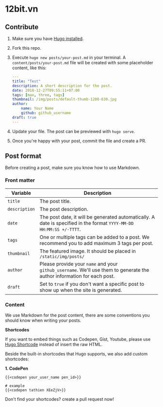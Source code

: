 # 12bit.vn

## Contribute

1. Make sure you have [Hugo installed](https://gohugo.io/getting-started/installing/).
2. Fork this repo.
3. Execute `hugo new posts/your-post.md` in your terminal. A `content/posts/your-post.md` file will be created with some placeholder content, like this:
    ```yaml
    ---
    title: "Test"
    description: A short description for the post.
    date: 2018-12-27T09:55:11+07:00
    tags: [max, three, tags]
    thumbnail: /img/posts/default-thumb-1200-630.jpg
    author:
        name: Your Name
        github: github_username
    draft: true
    ---
    ```

4. Update your file. The post can be previewed with `hugo serve`.
5. Once you're happy with your post, commit the file and create a PR.

## Post format

Before creating a post, make sure you know how to use Markdown.

### Front matter

| Variable        | Description           |
| ------------- |-------------|
| `title`      | The post title. |
| `description`      | The post description.      |
| `date` | The post date, it will be generated automatically. A date is specified in the format `YYYY-MM-DD HH:MM:SS +/-TTTT`.    |
| `tags` | One or multiple tags can be added to a post. We recommend you to add maximum 3 tags per post.|
| `thumbnail` | The featured image. It should be placed in `/static/img/posts/`|
| `author` | Please provide your `name` and your `github_username`. We'll use them to generate the author information for each post.|
| `draft` | Set to `true` if you don't want a specific post to show up when the site is generated. |

### Content

We use Markdown for the post content, there are some conventions you should know when writing your posts.

**Shortcodes**

If you want to embed things such as Codepen, Gist, Youtube, please use [Hugo Shortcode](https://gohugo.io/content-management/shortcodes/) instead of insert the raw HTML. 

Beside the built-in shortcodes that Hugo supports, we also add custom shortcodes:

**1. CodePen**

```
{{<codepen your_user_name pen_id>}}

# example
{{<codepen tathien XEeZjV>}}
```

Don't find your shortcodes? create a pull request now!
